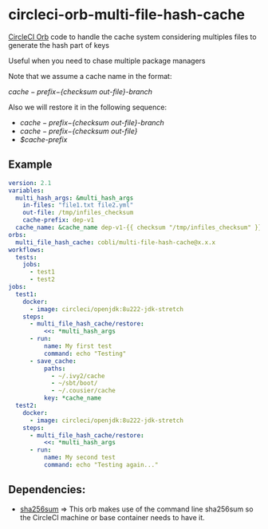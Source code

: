 # circleci-orb-multi-file-hash-cache
[CircleCI Orb](https://circleci.com/docs/2.0/orb-intro/) code to handle the
cache system considering multiples files to generate the hash part of keys

Useful when you need to chase multiple package managers

Note that we assume a cache name in the format:

  *$cache-prefix-${checksum out-file}-branch*


Also we will restore it in the following sequence:
  - *$cache-prefix-${checksum out-file}-branch*
  - *$cache-prefix-${checksum out-file}*
  - *$cache-prefix*


## Example
```yaml
version: 2.1
variables:
  multi_hash_args: &multi_hash_args
    in-files: "file1.txt file2.yml"
    out-file: /tmp/infiles_checksum
    cache-prefix: dep-v1
  cache_name: &cache_name dep-v1-{{ checksum "/tmp/infiles_checksum" }}-{{ .Branch }}
orbs:
  multi_file_hash_cache: cobli/multi-file-hash-cache@x.x.x
workflows:
  tests:
    jobs:
      - test1
      - test2
jobs:
  test1:
    docker:
      - image: circleci/openjdk:8u222-jdk-stretch
    steps:
      - multi_file_hash_cache/restore:
          <<: *multi_hash_args
      - run:
          name: My first test
          command: echo "Testing"
      - save_cache:
          paths:
            - ~/.ivy2/cache
            - ~/sbt/boot/
            - ~/.cousier/cache
          key: *cache_name
  test2:
    docker:
      - image: circleci/openjdk:8u222-jdk-stretch
    steps:
      - multi_file_hash_cache/restore:
          <<: *multi_hash_args
      - run:
          name: My second test
          command: echo "Testing again..."
```

## Dependencies:
- [sha256sum](https://linux.die.net/man/1/sha256sum) => This orb makes use of
  the command line sha256sum so the CircleCI machine or base container needs to
  have it.
